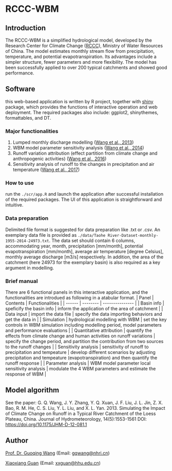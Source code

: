 # RCCC-WBM
## Introduction
The RCCC-WBM is a simplified hydrological model, developed by the Research Center for Climate Change ([RCCC](http://rccc.nhri.cn/)), Ministry of Water Resources of China. The model estimates monthly stream flow from precipitation, temperature, and potential evapotranspiration. Its advantages include a simpler structure, fewer parameters and more flexibility. The model has been successfully applied to over 200 typical catchments and showed good performance.
## Software
this web-based application is written by R project, together with [shiny](https://shiny.posit.co/) package, which provides the functions of interactive operation and web deployment. The required packages also include: ggplot2, shinythemes, formattables, and DT.
### Major functionalities 
1. Lumped monthly discharge modelling ([Wang et al., 2013](https://doi.org/10.1175/JHM-D-12-081.1))
2. WBM model parameter sensitivity analysis ([Wang et al., 2014](https://doi.org/10.1016/j.quaint.2013.08.051))
3. Runoff variation attribution (effect partition from climate change and anthropogenic activities) ([Wang et al., 2016](https://doi.org/10.3390/w8060267))
4. Sensitivity analysis of runoff to the changes in precipitation and air temperature ([Wang et al., 2017](https://doi.org/10.1007/s00477-016-1218-6))

### How to use
run the `./scr/app.R` and launch the application after successful installation of the required packages. The UI of this application is straightforward and intuitive. 
### Data preparation
Delimited file format is suggested for data preparation like .txt or .csv. An exemplary data file is provided as `./data/Taohe River-Dataset-monthly-1955-2014-24973.txt`. The data set should contain 6 columns, accommodating year, month, precipitation [mm/month], potential evapotranspiration [mm/month], average air temperature [degree Celsius], monthly average discharge [m3/s] respectively. In addition, the area of the catchment (here 24973 for the exemplary basin) is also required as a key argument in modelling. 

### Brief manual
There are 6 functional panels in this interactive application, and the functionalities are introdued as following in a atabular format. 
| Panel  | Contents | Functionalities |
| ------ | -------- | --------------- |
| Basin info | speficify the basin info | inform the application of the area of catchment |
| Data input | import the data file  | specify the data importing behaviors and get the data in |
| Simulation | hydrological modelling with WBM | set the key controls in WBM simulation including modelling period, model parameters and performance evaluations |
| Quantitative attribution | quantify the effects from climate change and human activities on runoff variations | specify the change period, and partition the contribution from two sources to the runoff changes |
| Sensitivity analysis | sensitivity of runoff to precipitation and tempeature | develop different scenarios by adjusting precipitation and tempeature (evapotranspiration) and then quantify the runoff response |
| Parameter analysis | WBM model parameter local sensitivity analysis | modulate the 4 WBM parameters and estimate the response of WBM |


## Model algorithm
See the paper: G. Q. Wang, J. Y. Zhang, Y. Q. Xuan, J. F. Liu, J. L. Jin, Z. X. Bao, R. M. He, C. S. Liu, Y. L. Liu, and X. L. Yan. 2013. Simulating the Impact of Climate Change on Runoff in a Typical River Catchment of the Loess Plateau, China. Journal of Hydrometeorology, 14(5):1553-1561 DOI: https://doi.org/10.1175/JHM-D-12-081.1

## Author
[Prof. Dr. Guoqing Wang](http://rccc.nhri.cn/art/2019/6/4/art_699_38963.html) (Email: gqwang@nhri.cn)

[Xiaoxiang Guan](https://www.gfz-potsdam.de/staff/guan.xiaoxiang/sec44) (Email: xxguan@hhu.edu.cn)

